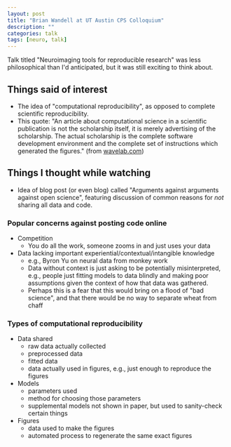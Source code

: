```yaml
---
layout: post
title: "Brian Wandell at UT Austin CPS Colloquium"
description: ""
categories: talk
tags: [neuro, talk]
---
```


Talk titled "Neuroimaging tools for reproducible research" was less philosophical than I'd anticipated, but it was still exciting to think about.

## Things said of interest

* The idea of "computational reproducibility", as opposed to complete scientific reproducibility.
* This quote: "An article about computational science in a scientific publication is not the scholarship itself, it is merely advertising of the scholarship. The actual scholarship is the complete software development environment and the complete set of instructions which generated the figures." (from [wavelab.com](http://statweb.stanford.edu/~wavelab/))

## Things I thought while watching

* Idea of blog post (or even blog) called "Arguments against arguments against open science", featuring discussion of common reasons for _not_ sharing all data and code.

### Popular concerns against posting code online

* Competition
    - You do all the work, someone zooms in and just uses your data
* Data lacking important experiential/contextual/intangible knowledge
    - e.g., Byron Yu on neural data from monkey work
    - Data without context is just asking to be potentially misinterpreted, e.g., people just fitting models to data blindly and making poor assumptions given the context of how that data was gathered.
    - Perhaps this is a fear that this would bring on a flood of "bad science", and that there would be no way to separate wheat from chaff

### Types of computational reproducibility

* Data shared
    - raw data actually collected
    - preprocessed data
    - fitted data
    - data actually used in figures, e.g., just enough to reproduce the figures
* Models
    - parameters used
    - method for choosing those parameters
    - supplemental models not shown in paper, but used to sanity-check certain things
* Figures
    - data used to make the figures
    - automated process to regenerate the same exact figures
